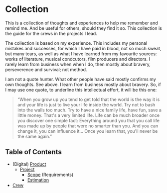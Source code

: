 # Collection

This is a collection of thoughts and experiences to help me remember and remind me. And be useful for others, should they find it so. This collection is the guide for the crews in the projects I lead.

The collection is based on my experience. This includes my personal mistakes and successes, for which I have paid in blood, not so much sweat, but many tears, as well as what I have learned from my favourite sources: works of literature, musical condcutors, film producers and directors. I rarely learn from business when when I do, then mostly about bravery, perseverence and survival; not method.

I am not a quote hunter. What other people have said mostly confirms my own thoughts. See above. I learn from business mostly about bravery. So, if I may use one quote, to underline this intellectual effort, it will be this one:

> “When you grow up you tend to get told that the world is the way it is and your life is just to live your life inside the world. Try not to bash into the walls too much. Try to have a nice family life, have fun, save a little money. That's a very limited life. Life can be much broader once you discover one simple fact: Everything around you that you call life was made up by people that were no smarter than you. And you can change it, you can influence it… Once you learn that, you'll never be the same again.”

## Table of Contents

- (Digital) [Product](checklists/product.md) 
  - [Project](checklists/project.md) 
    - [Scope](checklists/scope.md) (Requirements) 
    - [Estimation](checklists/estimation.md) 
- [Crew](checklists/crew.md)
